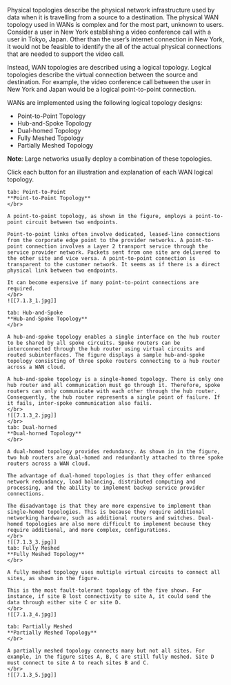 Physical topologies describe the physical network infrastructure used by data when it is travelling from a source to a destination. The physical WAN topology used in WANs is complex and for the most part, unknown to users. Consider a user in New York establishing a video conference call with a user in Tokyo, Japan. Other than the user’s internet connection in New York, it would not be feasible to identify the all of the actual physical connections that are needed to support the video call.

Instead, WAN topologies are described using a logical topology. Logical topologies describe the virtual connection between the source and destination. For example, the video conference call between the user in New York and Japan would be a logical point-to-point connection.

WANs are implemented using the following logical topology designs:

- Point-to-Point Topology
- Hub-and-Spoke Topology
- Dual-homed Topology
- Fully Meshed Topology
- Partially Meshed Topology

**Note**: Large networks usually deploy a combination of these topologies.

Click each button for an illustration and explanation of each WAN logical topology.

````tabs
tab: Point-to-Point
**Point-to-Point Topology**
</br>

A point-to-point topology, as shown in the figure, employs a point-to-point circuit between two endpoints.

Point-to-point links often involve dedicated, leased-line connections from the corporate edge point to the provider networks. A point-to-point connection involves a Layer 2 transport service through the service provider network. Packets sent from one site are delivered to the other site and vice versa. A point-to-point connection is transparent to the customer network. It seems as if there is a direct physical link between two endpoints.

It can become expensive if many point-to-point connections are required.
</br>
![[7.1.3_1.jpg]]

tab: Hub-and-Spoke
**Hub-and-Spoke Topology**
</br>

A hub-and-spoke topology enables a single interface on the hub router to be shared by all spoke circuits. Spoke routers can be interconnected through the hub router using virtual circuits and routed subinterfaces. The figure displays a sample hub-and-spoke topology consisting of three spoke routers connecting to a hub router across a WAN cloud.

A hub-and-spoke topology is a single-homed topology. There is only one hub router and all communication must go through it. Therefore, spoke routers can only communicate with each other through the hub router. Consequently, the hub router represents a single point of failure. If it fails, inter-spoke communication also fails.
</br>
![[7.1.3_2.jpg]]
</br>
tab: Dual-horned
**Dual-horned Topology**
</br>

A dual-homed topology provides redundancy. As shown in in the figure, two hub routers are dual-homed and redundantly attached to three spoke routers across a WAN cloud.

The advantage of dual-homed topologies is that they offer enhanced network redundancy, load balancing, distributed computing and processing, and the ability to implement backup service provider connections.

The disadvantage is that they are more expensive to implement than single-homed topologies. This is because they require additional networking hardware, such as additional routers and switches. Dual-homed topologies are also more difficult to implement because they require additional, and more complex, configurations.
</br>
![[7.1.3_3.jpg]]
tab: Fully Meshed
**Fully Meshed Topology**
</br>

A fully meshed topology uses multiple virtual circuits to connect all sites, as shown in the figure.

This is the most fault-tolerant topology of the five shown. For instance, if site B lost connectivity to site A, it could send the data through either site C or site D.
</br>
![[7.1.3_4.jpg]]

tab: Partially Meshed
**Partially Meshed Topology**
</br>

A partially meshed topology connects many but not all sites. For example, in the figure sites A, B, C are still fully meshed. Site D must connect to site A to reach sites B and C.
</br>
![[7.1.3_5.jpg]]
````
